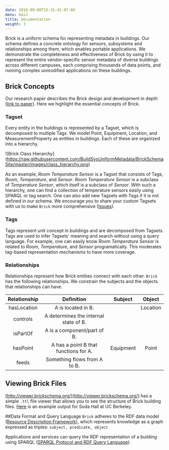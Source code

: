 ```yaml
---
date: 2016-09-08T15:15:41-07:00
menu: main
title: Documentation
weight: 3
---
```


Brick is a uniform schema for representing metadata in buildings. Our schema defines a concrete ontology for sensors, subsystems and relationships among them, which enables portable applications. We demonstrate the completeness and effectiveness of Brick by using it to represent the entire vendor-specific sensor metadata of diverse buildings across different campuses, each comprising thousands of data points, and running complex unmodified applications on these buildings.

## Brick Concepts
Our research paper describes the Brick design and development in depth ([link to paper](/papers/Brick-BuildSys2016.pdf)). Here we highlight the essential concepts of Brick.

### Tagset
Every entity in the buildings is represented by a Tagset, which is decomposed to multiple Tags.
We model Point, Equipment, Location, and MeasurementProperty as entities in buildings. Each of these are organized into a hierarchy.

![Brick Class Hierarchy]
(https://raw.githubusercontent.com/BuildSysUniformMetadata/BrickSchemaSite/master/images/class_hierarchy.png)

As an example, *Room Temperature Sensor* is a Tagset that consists of Tags, *Room*, *Temperature*, and *Sensor*. *Room Temperature Sensor* is a subclass of *Temperature Sensor*, which itself is a subclass of *Sensor*. With such a hierarchy, one can find a collection of temperature sensors easily using SPARQL or tag search.
One can also add new Tagsets with Tags if it is not defined in our schema. We encourage you to share your custom Tagsets with us to make `Brick` more comprehensive ([Issues](https://github.com/BuildSysUniformMetadata/GroundTruth/issues)).


### Tags
Tags represent unit concept in buildings and are decomposed from Tagsets. Tags are used to infer Tagsets' meaning and search without using a query language.
For example, one can easily know *Room Temperature Sensor* is related to *Room*, *Temperature*, and *Sensor* programatically.
This moderates tag-based representation mechanisms to have more coverage.


### Relationships
Relationships represent how Brick entities connect with each other.
`Brick` has the following relationships. We constrain the subjects and the objects that relationships can have.

| Relationship  |               Definition              | Subject   | Object |
|:-------------:|:-------------------------------------:|:---------:|:------:|
|  hasLocation  |           A is located in B.          |           |Location|
|    controls   | A determines the internal state of B. |           |        |
|    isPartOf   |      A is a component/part of B.      |           |        |
|    hasPoint   | A has a point B that functions for A. | Equipment | Point  |
|     feeds     |      Something flows from A to B.     |           |        |

## Viewing Brick Files

[http://viewer.brickschema.org/](http://viewer.brickschema.org/) has a simple `.ttl` file viewer that allows you to see the structure of Brick building files.
[Here](http://viewer.brickschema.org/static/soda.pdf) is an example output for Soda Hall at UC Berkeley.


##Data Format and Query Language
`Brick` adheres to the RDF data model ([Resource Description Framework](https://www.w3.org/TR/2014/NOTE-rdf11-primer-20140225/)), which
represents knowledge as a graph expressed as triples: `subject, predicate, object`

Applications and services can query the RDF representation of a building using
SPARQL ([SPARQL Protocol and RDF Query Language](https://www.w3.org/TR/rdf-sparql-query/)).


